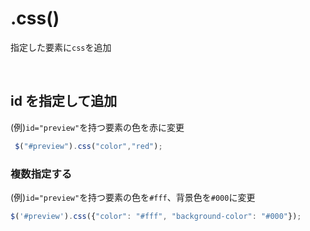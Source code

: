 # .css()
指定した要素に`css`を追加

<br>

## id を指定して追加
  
(例)`id="preview"`を持つ要素の色を赤に変更
```js
 $("#preview").css("color","red");
```
  
### 複数指定する
(例)`id="preview"`を持つ要素の色を`#fff`、背景色を`#000`に変更
```js
$('#preview').css({"color": "#fff", "background-color": "#000"});
```
